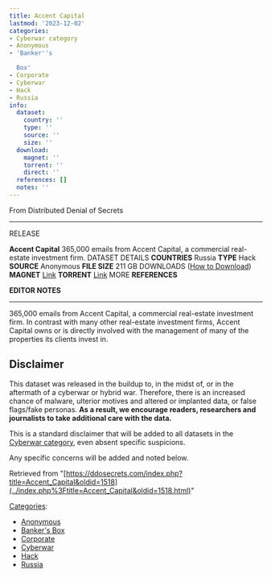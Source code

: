 ```yaml
---
title: Accent Capital
lastmod: '2023-12-02'
categories:
- Cyberwar category
- Anonymous
- 'Banker''s

  Box'
- Corporate
- Cyberwar
- Hack
- Russia
info:
  dataset:
    country: ''
    type: ''
    source: ''
    size: ''
  download:
    magnet: ''
    torrent: ''
    direct: ''
  references: []
  notes: ''
---
```




From Distributed Denial of Secrets

---
RELEASE

**Accent Capital**
365,000 emails from Accent Capital, a commercial real-estate investment firm.
DATASET DETAILS
**COUNTRIES** Russia
**TYPE** Hack
**SOURCE** Anonymous
**FILE SIZE** 211 GB
DOWNLOADS ([How to Download](Torrents.html "Torrents"))
**MAGNET** [Link](magnet:?xt=urn:btih:c968b384befcc533404ab2233a68268b39d7fe97&dn=accent&tr=udp://9.rarbg.to:2920&tr=udp://tracker.opentrackr.org:1337&tr=udp://exodus.desync.com:6969)
**TORRENT** [Link](../images/5/57/Accent.torrent)
MORE
**REFERENCES**

**EDITOR NOTES**

---

365,000 emails from Accent Capital, a commercial real-estate investment
firm. In contrast with many other real-estate investment firms, Accent
Capital owns or is directly involved with the management of many of the
properties its clients invest in.

## Disclaimer

This dataset was released in the buildup to, in the midst of, or in the
aftermath of a cyberwar or hybrid war. Therefore, there is an increased
chance of malware, ulterior motives and altered or implanted data, or
false flags/fake personas. **As a result, we encourage readers,
researchers and journalists to take additional care with the data.**

This is a standard disclaimer that will be added to all datasets in the
[Cyberwar category](./Category:Cyberwar.html "Category:Cyberwar"), even
absent specific suspicions.

Any specific concerns will be added and noted below.

Retrieved from
"[https://ddosecrets.com/index.php?title=Accent_Capital&oldid=1518](../index.php%3Ftitle=Accent_Capital&oldid=1518.html)"

[Categories](./Special:Categories.html "Special:Categories"):

- [Anonymous](./Category:Anonymous.html "Category:Anonymous")
- [Banker's
Box](./Category:Banker's_Box.html "Category:Banker's Box")
- [Corporate](./Category:Corporate.html "Category:Corporate")
- [Cyberwar](./Category:Cyberwar.html "Category:Cyberwar")
- [Hack](./Category:Hack.html "Category:Hack")
- [Russia](./Category:Russia.html "Category:Russia")
